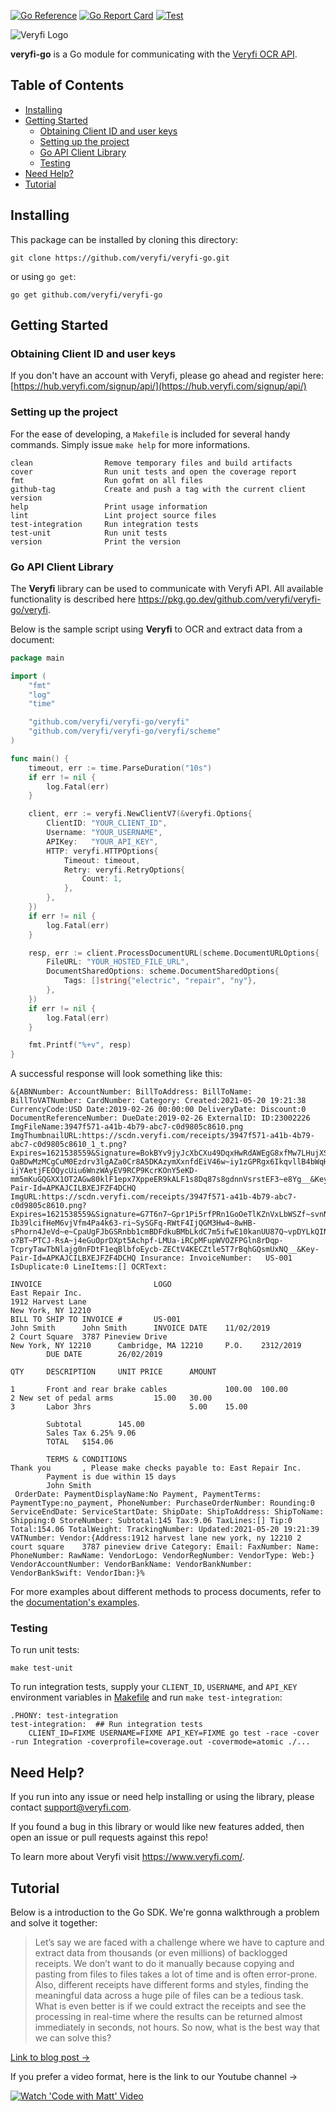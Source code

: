 [![Go Reference](https://pkg.go.dev/badge/github.com/veryfi/veryfi-go/veryfi.svg)](https://pkg.go.dev/github.com/veryfi/veryfi-go/veryfi)
[![Go Report Card](https://goreportcard.com/badge/github.com/veryfi/veryfi-go)](https://goreportcard.com/report/github.com/veryfi/veryfi-go)
[![Test](https://github.com/veryfi/veryfi-go/actions/workflows/test.yml/badge.svg?branch=master)](https://github.com/veryfi/veryfi-go/actions/workflows/test.yml)

![Veryfi Logo](https://cdn.veryfi.com/logos/veryfi-logo-wide-github.png)

**veryfi-go** is a Go module for communicating with the [Veryfi OCR API](https://veryfi.com/api/).


## Table of Contents
- [Installing](#installing)
- [Getting Started](#getting-started)
  - [Obtaining Client ID and user keys](#obtaining-client-id-and-user-keys)
  - [Setting up the project](#setting-up-the-project)
  - [Go API Client Library](#go-api-client-library)
  - [Testing](#testing)
- [Need Help?](#need-help)
- [Tutorial](#tutorial)


## Installing 


This package can be installed by cloning this directory:

```
git clone https://github.com/veryfi/veryfi-go.git
```

or using `go get`:
```
go get github.com/veryfi/veryfi-go
```


## Getting Started


### Obtaining Client ID and user keys

If you don't have an account with Veryfi, please go ahead and register here: [https://hub.veryfi.com/signup/api/](https://hub.veryfi.com/signup/api/)


### Setting up the project

For the ease of developing, a `Makefile` is included for several handy commands. Simply issue `make help` for more informations.
```
clean                Remove temporary files and build artifacts
cover                Run unit tests and open the coverage report
fmt                  Run gofmt on all files
github-tag           Create and push a tag with the current client version
help                 Print usage information
lint                 Lint project source files
test-integration     Run integration tests
test-unit            Run unit tests
version              Print the version
```


### Go API Client Library


The **Veryfi** library can be used to communicate with Veryfi API. All available functionality is described here <https://pkg.go.dev/github.com/veryfi/veryfi-go/veryfi>.

Below is the sample script using **Veryfi** to OCR and extract data from a document:

```go
package main

import (
	"fmt"
	"log"
	"time"

	"github.com/veryfi/veryfi-go/veryfi"
	"github.com/veryfi/veryfi-go/veryfi/scheme"
)

func main() {
	timeout, err := time.ParseDuration("10s")
	if err != nil {
		log.Fatal(err)
	}

	client, err := veryfi.NewClientV7(&veryfi.Options{
		ClientID: "YOUR_CLIENT_ID",
		Username: "YOUR_USERNAME",
		APIKey:   "YOUR_API_KEY",
		HTTP: veryfi.HTTPOptions{
			Timeout: timeout,
			Retry: veryfi.RetryOptions{
				Count: 1,
			},
		},
	})
	if err != nil {
		log.Fatal(err)
	}

	resp, err := client.ProcessDocumentURL(scheme.DocumentURLOptions{
		FileURL: "YOUR_HOSTED_FILE_URL",
		DocumentSharedOptions: scheme.DocumentSharedOptions{
			Tags: []string{"electric", "repair", "ny"},
		},
	})
	if err != nil {
		log.Fatal(err)
	}

	fmt.Printf("%+v", resp)
}
```

A successful response will look something like this:
```
&{ABNNumber: AccountNumber: BillToAddress: BillToName: BillToVATNumber: CardNumber: Category: Created:2021-05-20 19:21:38 CurrencyCode:USD Date:2019-02-26 00:00:00 DeliveryDate: Discount:0 DocumentReferenceNumber: DueDate:2019-02-26 ExternalID: ID:23002226 ImgFileName:3947f571-a41b-4b79-abc7-c0d9805c8610.png ImgThumbnailURL:https://scdn.veryfi.com/receipts/3947f571-a41b-4b79-abc7-c0d9805c8610_1_t.png?Expires=1621538559&Signature=BokBYv9jyJcXbCXu49DqxHwRdAWEgG8xfMw7LHujXSCA5y4kGd-QaBDwMzMCgCuM0Ezdrv3lgAZa0Cr8A5DKAzymXxnfdEiV46w~iy1zGPRgx6IkqvllB4bWqHFdwuu88CJarfIjvkcaygcECiFHg3RSKuuN4eGUYDP~fK8ER~Awb9Cr5FpTbTMc9kOfyc~vii2Mikg3TBiTbcdshhjgD2oRI4nFh1fpwRpfHAArIR-ijYAetjFEOQycUiu6WnzWAyEV9RCP9KcrKOnY5eKD-mm5mKuGQGXX1OT2AGw80klF1epx7XppeER9kALF1s8Dq87s8gdnnVsrstEF3~e8Yg__&Key-Pair-Id=APKAJCILBXEJFZF4DCHQ ImgURL:https://scdn.veryfi.com/receipts/3947f571-a41b-4b79-abc7-c0d9805c8610.png?Expires=1621538559&Signature=G7T6n7~Gpr1Pi5rfPRn1GoOeTlKZnVxLbWSZf~svnNpytILXvN9tg7y-Ib39lcifHeM6vjVfm4Pa4k63-ri~SySGFq-RWtF4IjQGM3Hw4~8wHB-sPhorn4JeVd~e~CpaUgFJbGSRnbb1cmBDFdkuBMbLkdC7m5ifwE10kanUU87Q~vpDYLkQINzfylHJk21rwtSPvIiEX8rudLK1F1BGl7TWvx-o7BT~PTCJ-RsA~j4eGuOprDXpt5Achpf-LMUa-iRCpMFupWVOZFPGln8rDqp-TcpryTawTbNlajg0nFDtF1eqBlbfoEycb-ZECtV4KECZtle5T7rBqhGQsmUxNQ__&Key-Pair-Id=APKAJCILBXEJFZF4DCHQ Insurance: InvoiceNumber:   US-001 IsDuplicate:0 LineItems:[] OCRText:

INVOICE                         LOGO
East Repair Inc.
1912 Harvest Lane
New York, NY 12210
BILL TO SHIP TO INVOICE #       US-001
John Smith      John Smith      INVOICE DATE    11/02/2019
2 Court Square  3787 Pineview Drive
New York, NY 12210      Cambridge, MA 12210     P.O.    2312/2019
        DUE DATE        26/02/2019

QTY     DESCRIPTION     UNIT PRICE      AMOUNT

1       Front and rear brake cables             100.00  100.00
2 New set of pedal arms         15.00   30.00
3       Labor 3hrs                      5.00    15.00

        Subtotal        145.00
        Sales Tax 6.25% 9.06
        TOTAL   $154.06

        TERMS & CONDITIONS
Thank you       , Please make checks payable to: East Repair Inc.
        Payment is due within 15 days
        John Smith
 OrderDate: PaymentDisplayName:No Payment, PaymentTerms: PaymentType:no_payment, PhoneNumber: PurchaseOrderNumber: Rounding:0 ServiceEndDate: ServiceStartDate: ShipDate: ShipToAddress: ShipToName: Shipping:0 StoreNumber: Subtotal:145 Tax:9.06 TaxLines:[] Tip:0 Total:154.06 TotalWeight: TrackingNumber: Updated:2021-05-20 19:21:39 VATNumber: Vendor:{Address:1912 harvest lane new york, ny 12210 2 court square    3787 pineview drive Category: Email: FaxNumber: Name: PhoneNumber: RawName: VendorLogo: VendorRegNumber: VendorType: Web:} VendorAccountNumber: VendorBankName: VendorBankNumber: VendorBankSwift: VendorIban:}%
```

For more examples about different methods to process documents, refer to the [documentation's examples](https://pkg.go.dev/github.com/veryfi/veryfi-go/veryfi#pkg-examples).


### Testing


To run unit tests:
```
make test-unit
```

To run integration tests, supply your `CLIENT_ID`, `USERNAME`, and `API_KEY` environment variables in [Makefile](Makefile) and run `make test-integration`:
```
.PHONY: test-integration
test-integration:  ## Run integration tests
	CLIENT_ID=FIXME USERNAME=FIXME API_KEY=FIXME go test -race -cover -run Integration -coverprofile=coverage.out -covermode=atomic ./...
```


## Need Help?


If you run into any issue or need help installing or using the library, please contact <support@veryfi.com>.

If you found a bug in this library or would like new features added, then open an issue or pull requests against this repo!

To learn more about Veryfi visit <https://www.veryfi.com/>.


## Tutorial


Below is a introduction to the Go SDK. We're gonna walkthrough a problem and solve it together:

> Let’s say we are faced with a challenge where we have to capture and extract data from thousands (or even millions) of backlogged receipts. We don’t want to do it manually because copying and pasting from files to files takes a lot of time and is often error-prone. Also, different receipts have different forms and styles, finding the meaningful data across a huge pile of files can be a tedious task. What is even better is if we could extract the receipts and see the processing in real-time where the results can be returned almost immediately in seconds, not hours. So now, what is the best way that we can solve this?

[Link to blog post →](https://www.veryfi.com/go/)

If you prefer a video format, here is the link to our Youtube channel →

[![Watch 'Code with Matt' Video](https://img.youtube.com/vi/HK-7lvY5J9E/0.jpg)](https://www.youtube.com/watch?v=HK-7lvY5J9E)
